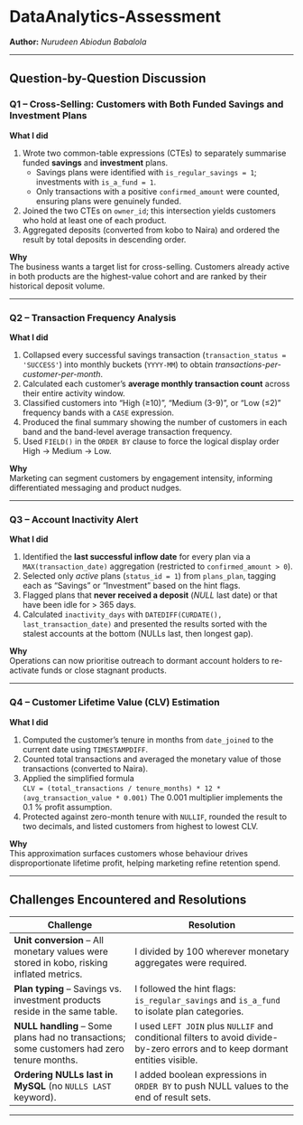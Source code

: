 # DataAnalytics-Assessment  
**Author:** *Nurudeen Abiodun Babalola*

---

## Question-by-Question Discussion  

### Q1 – Cross-Selling: Customers with Both Funded Savings and Investment Plans  

**What I did**  
1. Wrote two common-table expressions (CTEs) to separately summarise funded **savings** and **investment** plans.  
   * Savings plans were identified with `is_regular_savings = 1`; investments with `is_a_fund = 1`.  
   * Only transactions with a positive `confirmed_amount` were counted, ensuring plans were genuinely funded.  
2. Joined the two CTEs on `owner_id`; this intersection yields customers who hold at least one of each product.  
3. Aggregated deposits (converted from kobo to Naira) and ordered the result by total deposits in descending order.  

**Why**  
The business wants a target list for cross-selling. Customers already active in both products are the highest-value cohort and are ranked by their historical deposit volume.

---

### Q2 – Transaction Frequency Analysis  

**What I did**  
1. Collapsed every successful savings transaction (`transaction_status = 'SUCCESS'`) into monthly buckets (`YYYY-MM`) to obtain *transactions-per-customer-per-month*.  
2. Calculated each customer’s **average monthly transaction count** across their entire activity window.  
3. Classified customers into “High (≥10)”, “Medium (3-9)”, or “Low (≤2)” frequency bands with a `CASE` expression.  
4. Produced the final summary showing the number of customers in each band and the band-level average transaction frequency.  
5. Used `FIELD()` in the `ORDER BY` clause to force the logical display order High → Medium → Low.

**Why**  
Marketing can segment customers by engagement intensity, informing differentiated messaging and product nudges.

---

### Q3 – Account Inactivity Alert  

**What I did**  
1. Identified the **last successful inflow date** for every plan via a `MAX(transaction_date)` aggregation (restricted to `confirmed_amount > 0`).  
2. Selected only *active* plans (`status_id = 1`) from `plans_plan`, tagging each as “Savings” or “Investment” based on the hint flags.  
3. Flagged plans that **never received a deposit** (*NULL* last date) or that have been idle for > 365 days.  
4. Calculated `inactivity_days` with `DATEDIFF(CURDATE(), last_transaction_date)` and presented the results sorted with the stalest accounts at the bottom (NULLs last, then longest gap).  

**Why**  
Operations can now prioritise outreach to dormant account holders to re-activate funds or close stagnant products.

---

### Q4 – Customer Lifetime Value (CLV) Estimation  

**What I did**  
1. Computed the customer’s tenure in months from `date_joined` to the current date using `TIMESTAMPDIFF`.  
2. Counted total transactions and averaged the monetary value of those transactions (converted to Naira).  
3. Applied the simplified formula  
   `CLV = (total_transactions / tenure_months) * 12 * (avg_transaction_value * 0.001)`
   The 0.001 multiplier implements the 0.1 % profit assumption.  
4. Protected against zero-month tenure with `NULLIF`, rounded the result to two decimals, and listed customers from highest to lowest CLV.

**Why**  
This approximation surfaces customers whose behaviour drives disproportionate lifetime profit, helping marketing refine retention spend.

---

## Challenges Encountered and Resolutions  

| Challenge | Resolution |
|-----------|------------|
| **Unit conversion** – All monetary values were stored in kobo, risking inflated metrics. | I divided by 100 wherever monetary aggregates were required. |
| **Plan typing** – Savings vs. investment products reside in the same table. | I followed the hint flags: `is_regular_savings` and `is_a_fund` to isolate plan categories. |
| **NULL handling** – Some plans had no transactions; some customers had zero tenure months. | I used `LEFT JOIN` plus `NULLIF` and conditional filters to avoid divide-by-zero errors and to keep dormant entities visible. |
| **Ordering NULLs last in MySQL** (no `NULLS LAST` keyword). | I added boolean expressions in `ORDER BY` to push NULL values to the end of result sets. |

---
  

